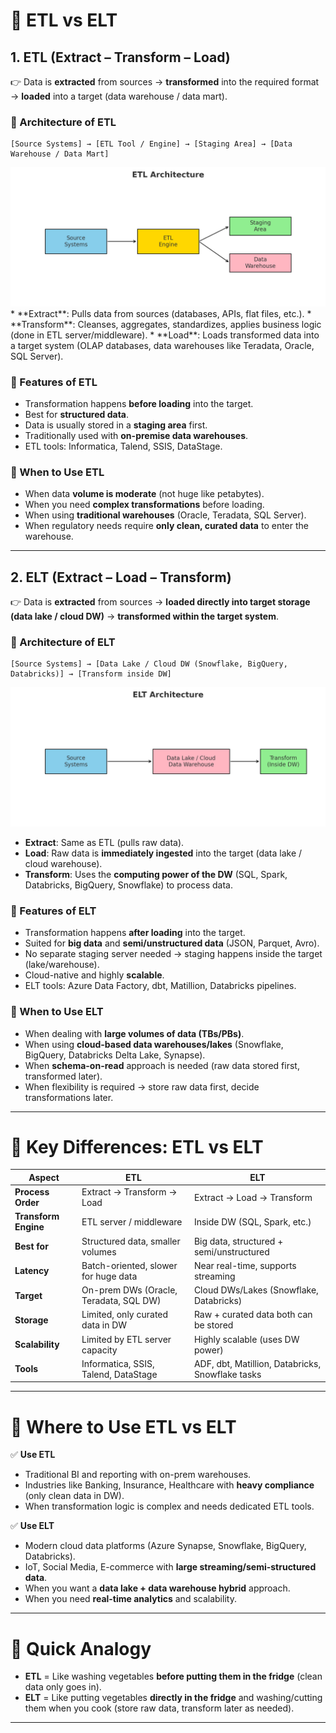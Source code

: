 # 🔹 ETL vs ELT

## 1. **ETL (Extract – Transform – Load)**

👉 Data is **extracted** from sources → **transformed** into the required format → **loaded** into a target (data warehouse / data mart).

### 📌 Architecture of ETL

```
[Source Systems] → [ETL Tool / Engine] → [Staging Area] → [Data Warehouse / Data Mart]
```
<img src = "image/etl.png" alt = "ETL Architecture">
* **Extract**: Pulls data from sources (databases, APIs, flat files, etc.).
* **Transform**: Cleanses, aggregates, standardizes, applies business logic (done in ETL server/middleware).
* **Load**: Loads transformed data into a target system (OLAP databases, data warehouses like Teradata, Oracle, SQL Server).

### 📌 Features of ETL

* Transformation happens **before loading** into the target.
* Best for **structured data**.
* Data is usually stored in a **staging area** first.
* Traditionally used with **on-premise data warehouses**.
* ETL tools: Informatica, Talend, SSIS, DataStage.

### 📌 When to Use ETL

* When data **volume is moderate** (not huge like petabytes).
* When you need **complex transformations** before loading.
* When using **traditional warehouses** (Oracle, Teradata, SQL Server).
* When regulatory needs require **only clean, curated data** to enter the warehouse.

---

## 2. **ELT (Extract – Load – Transform)**

👉 Data is **extracted** from sources → **loaded directly into target storage (data lake / cloud DW)** → **transformed within the target system**.

### 📌 Architecture of ELT

```
[Source Systems] → [Data Lake / Cloud DW (Snowflake, BigQuery, Databricks)] → [Transform inside DW]
```
<img src = "image/elt.png" alt = "ELT Architecture">


* **Extract**: Same as ETL (pulls raw data).
* **Load**: Raw data is **immediately ingested** into the target (data lake / cloud warehouse).
* **Transform**: Uses the **computing power of the DW** (SQL, Spark, Databricks, BigQuery, Snowflake) to process data.

### 📌 Features of ELT

* Transformation happens **after loading** into the target.
* Suited for **big data** and **semi/unstructured data** (JSON, Parquet, Avro).
* No separate staging server needed → staging happens inside the target (lake/warehouse).
* Cloud-native and highly **scalable**.
* ELT tools: Azure Data Factory, dbt, Matillion, Databricks pipelines.

### 📌 When to Use ELT

* When dealing with **large volumes of data (TBs/PBs)**.
* When using **cloud-based data warehouses/lakes** (Snowflake, BigQuery, Databricks Delta Lake, Synapse).
* When **schema-on-read** approach is needed (raw data stored first, transformed later).
* When flexibility is required → store raw data first, decide transformations later.

---

# 🔹 Key Differences: ETL vs ELT

| Aspect               | **ETL**                                | **ELT**                                          |
| -------------------- | -------------------------------------- | ------------------------------------------------ |
| **Process Order**    | Extract → Transform → Load             | Extract → Load → Transform                       |
| **Transform Engine** | ETL server / middleware                | Inside DW (SQL, Spark, etc.)                     |
| **Best for**         | Structured data, smaller volumes       | Big data, structured + semi/unstructured         |
| **Latency**          | Batch-oriented, slower for huge data   | Near real-time, supports streaming               |
| **Target**           | On-prem DWs (Oracle, Teradata, SQL DW) | Cloud DWs/Lakes (Snowflake, Databricks)          |
| **Storage**          | Limited, only curated data in DW       | Raw + curated data both can be stored            |
| **Scalability**      | Limited by ETL server capacity         | Highly scalable (uses DW power)                  |
| **Tools**            | Informatica, SSIS, Talend, DataStage   | ADF, dbt, Matillion, Databricks, Snowflake tasks |

---

# 🔹 Where to Use ETL vs ELT

✅ **Use ETL**

* Traditional BI and reporting with on-prem warehouses.
* Industries like Banking, Insurance, Healthcare with **heavy compliance** (only clean data in DW).
* When transformation logic is complex and needs dedicated ETL tools.

✅ **Use ELT**

* Modern cloud data platforms (Azure Synapse, Snowflake, BigQuery, Databricks).
* IoT, Social Media, E-commerce with **large streaming/semi-structured data**.
* When you want a **data lake + data warehouse hybrid** approach.
* When you need **real-time analytics** and scalability.

---

# 🔹 Quick Analogy

* **ETL** = Like washing vegetables **before putting them in the fridge** (clean data only goes in).
* **ELT** = Like putting vegetables **directly in the fridge** and washing/cutting them when you cook (store raw data, transform later as needed).

---

